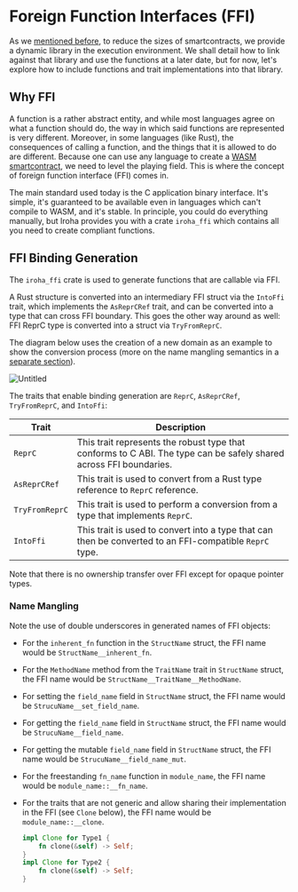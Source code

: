 # Foreign Function Interfaces (FFI)

As we [mentioned before](./wasm.md), to reduce the sizes of smartcontracts, we provide a dynamic library in the execution environment. We shall detail how to link against that library and use the functions at a later date, but for now, let's explore how to include functions and trait implementations into that library. 


## Why FFI

A function is a rather abstract entity, and while most languages agree on
what a function should do, the way in which said functions are represented
is very different. Moreover, in some languages (like Rust), the
consequences of calling a function, and the things that it is allowed to do
are different. Because one can use any language to create a
[WASM smartcontract](./wasm.md), we need to level the playing field. This
is where the concept of foreign function interface (FFI) comes in.

The main standard used today is the C application binary interface. It's
simple, it's guaranteed to be available even in languages which can't
compile to WASM, and it's stable. In principle, you could do everything
manually, but Iroha provides you with a crate `iroha_ffi` which contains
all you need to create compliant functions.

## FFI Binding Generation

The `iroha_ffi` crate is used to generate functions that are callable via
FFI.

A Rust structure is converted into an intermediary FFI struct via the
`IntoFfi` trait, which implements the `AsReprCRef` trait, and can be
converted into a type that can cross FFI boundary. This goes the other way
around as well: FFI ReprC type is converted into a struct via
`TryFromReprC`.

The diagram below uses the creation of a new domain as an example to show
the conversion process (more on the name mangling semantics in a
[separate section](#name-mangling)).

![Untitled](/img/ffi.png)

The traits that enable binding generation are `ReprC`, `AsReprCRef`,
`TryFromReprC`, and `IntoFfi`:

<!-- Check: might change in future releases -->

| Trait          | Description                                                                                                        |
| -------------- | ------------------------------------------------------------------------------------------------------------------ |
| `ReprC`        | This trait represents the robust type that conforms to C ABI. The type can be safely shared across FFI boundaries. |
| `AsReprCRef`   | This trait is used to convert from a Rust type reference to `ReprC` reference.                                     |
| `TryFromReprC` | This trait is used to perform a conversion from a type that implements `ReprC`.                                    |
| `IntoFfi`      | This trait is used to convert into a type that can then be converted to an FFI-compatible `ReprC` type.            |

Note that there is no ownership transfer over FFI except for opaque pointer
types.

### Name Mangling

Note the use of double underscores in generated names of FFI objects:

- For the `inherent_fn` function in the `StructName` struct, the FFI name
  would be `StructName__inherent_fn`.
- For the `MethodName` method from the `TraitName` trait in `StructName`
  struct, the FFI name would be `StructName__TraitName__MethodName`.
- For setting the `field_name` field in `StructName` struct, the FFI name
  would be `StrucuName__set_field_name`.
- For getting the `field_name` field in `StructName` struct, the FFI name
  would be `StrucuName__field_name`.
- For getting the mutable `field_name` field in `StructName` struct, the
  FFI name would be `StrucuName__field_name_mut`.
- For the freestanding `fn_name` function in `module_name`, the FFI name
  would be `module_name::__fn_name`.
- For the traits that are not generic and allow sharing their
  implementation in the FFI (see `Clone` below), the FFI name would be
  `module_name::__clone`.

  ```rust
  impl Clone for Type1 {
      fn clone(&self) -> Self;
  }
  impl Clone for Type2 {
      fn clone(&self) -> Self;
  }
  ```
